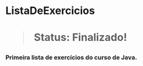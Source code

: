 <h1> ListaDeExercicios<h1>

> Status: Finalizado!

### Primeira lista de exercícios do curso de Java.





